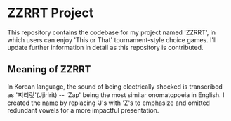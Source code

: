 # ZZRRT Project

This repository contains the codebase for my project named 'ZZRRT', in which users can enjoy 'This or That' tournament-style choice games. I'll update further information in detail as this repository is contributed.

## Meaning of ZZRRT

In Korean language, the sound of being electrically shocked is transcribed as '찌리릿'(Jjiririt) -- 'Zap' being the most similar onomatopoeia in English. I created the name by replacing 'J's with 'Z's to emphasize and omitted redundant vowels for a more impactful presentation.
